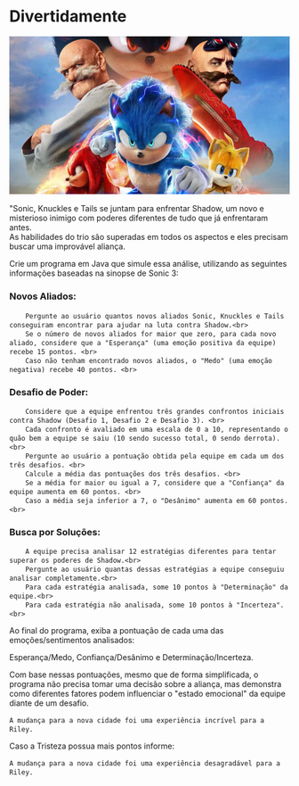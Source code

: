 # Divertidamente

<p align="center">
    <img src="./src/sonic_3.jpg"><br>
</p>

"Sonic, Knuckles e Tails se juntam para enfrentar Shadow, um novo e misterioso inimigo com poderes diferentes de tudo que já enfrentaram antes. <br>
As habilidades do trio são superadas em todos os aspectos e eles precisam buscar uma improvável aliança. <br>

Crie um programa em Java que simule essa análise, utilizando as seguintes informações baseadas na sinopse de Sonic 3:

### Novos Aliados:
        Pergunte ao usuário quantos novos aliados Sonic, Knuckles e Tails conseguiram encontrar para ajudar na luta contra Shadow.<br>
        Se o número de novos aliados for maior que zero, para cada novo aliado, considere que a "Esperança" (uma emoção positiva da equipe) recebe 15 pontos. <br>
        Caso não tenham encontrado novos aliados, o "Medo" (uma emoção negativa) recebe 40 pontos. <br>

### Desafio de Poder:
        Considere que a equipe enfrentou três grandes confrontos iniciais contra Shadow (Desafio 1, Desafio 2 e Desafio 3). <br>
        Cada confronto é avaliado em uma escala de 0 a 10, representando o quão bem a equipe se saiu (10 sendo sucesso total, 0 sendo derrota). <br>
        Pergunte ao usuário a pontuação obtida pela equipe em cada um dos três desafios. <br>
        Calcule a média das pontuações dos três desafios. <br>
        Se a média for maior ou igual a 7, considere que a "Confiança" da equipe aumenta em 60 pontos. <br>
        Caso a média seja inferior a 7, o "Desânimo" aumenta em 60 pontos. <br>

### Busca por Soluções:
        A equipe precisa analisar 12 estratégias diferentes para tentar superar os poderes de Shadow.<br>
        Pergunte ao usuário quantas dessas estratégias a equipe conseguiu analisar completamente.<br>
        Para cada estratégia analisada, some 10 pontos à "Determinação" da equipe.<br>
        Para cada estratégia não analisada, some 10 pontos à "Incerteza".<br>

Ao final do programa, exiba a pontuação de cada uma das emoções/sentimentos analisados: 

Esperança/Medo, Confiança/Desânimo e Determinação/Incerteza. 

Com base nessas pontuações, mesmo que de forma simplificada, o programa não precisa tomar uma decisão sobre a aliança, mas demonstra como diferentes fatores podem influenciar o "estado emocional" da equipe diante de um desafio.

~~~
A mudança para a nova cidade foi uma experiência incrível para a Riley.
~~~

Caso a Tristeza possua mais pontos informe:
~~~
A mudança para a nova cidade foi uma experiência desagradável para a Riley.
~~~
